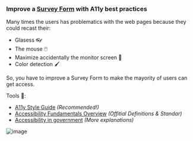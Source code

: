 ### Improve a [Survey Form](https://www.jotform.com/es/form-templates/) with A11y best practices

Many times the users has problematics with the web pages because they could recast their:
  - Glasess 👓
  - The mouse 🖱️
  - Maximize accidentally the monitor screen 🔬
  - Color detection 🖌️

So, you have to improve a Survey Form to make the mayority of users can get access.

Tools 🧰:
- [A11y Style Guide](https://a11y-style-guide.com/style-guide/section-general.html) _(Recommended!)_
- [Accessibility Fundamentals Overview](https://www.w3.org/WAI/fundamentals/) _(Offitial Definitions & Standar)_
- [Accessibility in government](https://accessibility.blog.gov.uk/2016/09/02/dos-and-donts-on-designing-for-accessibility/) _(More explanations)_

![image](https://user-images.githubusercontent.com/18010349/197681096-2918f314-8f9c-49bb-bc9c-4d31bcd971ed.png)
